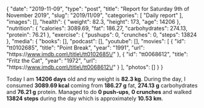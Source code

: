 {
    "date": "2019-11-09",
    "type": "post",
    "title": "Report for Saturday 9th of November 2019",
    "slug": "2019\/11\/09",
    "categories": [
        "Daily report"
    ],
    "images": [],
    "health": {
        "weight": 82.3,
        "height": 173,
        "age": 14206
    },
    "nutrition": {
        "calories": 3089.69,
        "fat": 186.27,
        "carbohydrates": 274.13,
        "protein": 76.21
    },
    "exercise": {
        "pushups": 0,
        "crunches": 0,
        "steps": 13824
    },
    "media": {
        "books": [],
        "podcast": [],
        "youtube": [],
        "movies": [
            {
                "id": "tt0102685",
                "title": "Point Break",
                "year": "1991",
                "url": "https:\/\/www.imdb.com\/title\/tt0102685\/"
            },
            {
                "id": "tt0068612",
                "title": "Fritz the Cat",
                "year": "1972",
                "url": "https:\/\/www.imdb.com\/title\/tt0068612\/"
            }
        ],
        "photos": []
    }
}

Today I am <strong>14206 days</strong> old and my weight is <strong>82.3 kg</strong>. During the day, I consumed <strong>3089.69 kcal</strong> coming from <strong>186.27 g</strong> fat, <strong>274.13 g</strong> carbohydrates and <strong>76.21 g</strong> protein. Managed to do <strong>0 push-ups</strong>, <strong>0 crunches</strong> and walked <strong>13824 steps</strong> during the day which is approximately <strong>10.53 km</strong>.